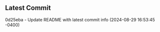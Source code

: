 
## Latest Commit
0d25eba - Update README with latest commit info (2024-08-29 16:53:45 -0400) <Yunxi-Zhou>
